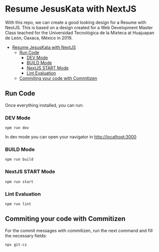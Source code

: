 # Resume JesusKata with NextJS

With this repo, we can create a good looking design for a Resume with NextJS. This is based on a design created for a Web Development Master Class teached for the Universidad Tecnológica de la Mixteca at Huajuapan de León, Oaxaca, México in 2019.

- [Resume JesusKata with NextJS](#resume-jesuskata-with-nextjs)
  - [Run Code](#run-code)
    - [DEV Mode](#dev-mode)
    - [BUILD Mode](#build-mode)
    - [NextJS START Mode](#nextjs-start-mode)
    - [Lint Evaluation](#lint-evaluation)
  - [Commiting your code with Commitizen](#commiting-your-code-with-commitizen)

## Run Code

Once everything installed, you can run:

### DEV Mode

`npm run dev`

In dev mode you can open your navigator in [http://localhost:3000](http://localhost:3000)

### BUILD Mode

`npm run build`

### NextJS START Mode

`npm run start`

### Lint Evaluation

`npm run lint`

## Commiting your code with Commitizen

For the commit messages with commitizen, run the next command and fill the necessary fields:

`npx git-cz`
